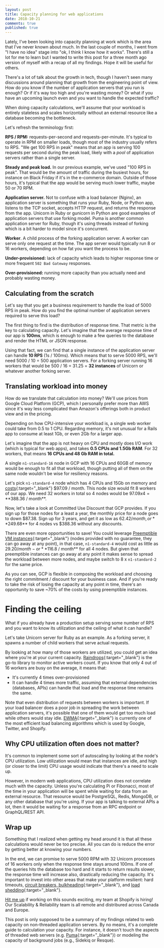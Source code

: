 ```yaml
---
layout: post
title: Capacity planning for web applications
date: 2018-10-21
comments: true
published: true
---
```


Lately, I've been looking into capacity planning at work which is the area that I've never known about much. In the last couple of months, I went from "I have no idea" stage into "ok, I think I know how it works". There's still a lot for me to learn but I wanted to write this post for a three month ago version of myself with a recap of all my findings. Hope it will be useful for others.

There's a lot of talk about the growth in tech, though I haven't seen many discussions around planning that growth from the engineering point of view. How do you know if the number of application servers that you run is enough? Or if it's way too high and you're wasting money? Or what if you have an upcoming launch even and you want to handle the expected traffic?

When doing capacity calculations, we'll assume that your workload is entirely stateless and scales horizontally without an external resource like a database becoming the bottleneck.

Let's refresh the terminology first:

**RPS / RPM:** requests-per-second and requests-per-minute. It's typical to operate in RPM on smaller loads, though most of the industry usually refers to RPS. "We get 100 RPS in peak" means that an app is serving 100 requests per second during the peak load, likely with a _pool_ of application servers rather than a single server.

**Steady and peak load.** In our previous example, we've used "100 RPS in peak". That would be the amount of traffic during the busiest hours, for instance on Black Friday if it's in the e-commerce domain. Outside of those hours, it's typical that the app would be serving much lower traffic, maybe 50 or 70 RPM.

**Application server.** Not to confuse with a load balancer (Nginx), an application server is something that runs your Ruby, Node, or Python app, listens to the TCP socket, accepts HTTP request, and returns the response from the app. Unicorn in Ruby or gunicorn in Python are good examples of application servers that use forking model. Puma is another common application server for Ruby, though it's using threads instead of forking which is a bit harder to model since it's concurrent.

**Worker**. A child process of the forking application server. A worker can serve only one request at the time. The app server would typically run 8 or 16 workers, depending on how fat you want the process to be.

**Under-provisioned:** lack of capacity which leads to higher response time or more frequent `502 Bad Gateway` responses.

**Over-provisioned:** running more capacity than you actually need and probably wasting money.

## Calculating from the scratch

Let's say that you get a business requirement to handle the load of 5000 RPS in peak. How do you find the optimal number of application servers required to serve this load?

The first thing to find is the distribution of response time. That metric is the key to calculating capacity. Let's imagine that the average response time of our app is **100ms**, which is enough to make a few queries to the database and render the HTML or JSON response.

Using that fact, we can find that a single instance of the application server can handle **10 RPS** (1s / 100ms). Which means that to serve 5000 RPS, we'll need 5000 / 10 = 500 application servers. For a forking server running 16 workers that would be 500 / 16 = 31.25 = **32 instances** of Unicorn or whatever another forking server.

## Translating workload into money

How do we translate that calculation into money? We'll use prices from Google Cloud Platform (GCP), which I personally prefer more than AWS since it's way less complicated than Amazon's offerings both in product view and in the pricing.

Depending on how CPU-intensive your workload is, a single web worker could take from 0.5 to 1 CPU. Regarding memory, it's not unusual for a Rails app to consume at least 1Gb, or even 2Gb for a larger app.

Let's imagine that the app is not heavy on CPU and mostly does I/O work (which is typical for web apps), and takes **0.5 CPUs and 1.5Gb RAM**. For 32 workers, that means **16 CPUs and 48 Gb RAM in total.**

A single `n1-standard-16` node in GCP with 16 CPUs and 60GB of memory would be enough to fit all that workload, though putting all of them on the same node wouldn't be wise for resiliency reasons.

Let's pick `n1-standard-4` node which has 4 CPUs and 15Gb on memory and [costs](https://cloud.google.com/compute/pricing#predefined){:target="_blank"} $97.09 / month. This node size would fit 8 workers of our app. We need 32 workers in total so 4 nodes would be $97.09 x 4 = **$388.36 / month**.

Now, let's take a look at Committed Use Discount that GCP provides. If you sign up for those nodes for a least a year, the monthly price for a node goes to down $87.38. Sign up for 3 years, and get it as low as $62.42 / month, or **$249.68** for 4 nodes vs $388.36 without any discounts.

There are even more opportunities to save! You could leverage [Preemptible VM instances](https://cloud.google.com/compute/docs/instances/preemptible){:target="_blank"} (nodes provided with no guarantee, they can go away at any point), in that case, `n1-standard-4` would cost as little as $29.20 / month - or **$116.8 / month** for all 4 nodes. But given that preemptible instances can go away at any point it makes sense to spread the workload between more nodes, and maybe switch to 8 x `n1-standard-2` for the same price.

As you can see, GCP is flexible in composing the workload and choosing the right commitment / discount for your business case. And if you're ready to take the risk of losing the capacity at any point in time, there's an opportunity to save ~70% of the costs by using preemptible instances.

# Finding the ceiling

What if you already have a production setup serving some number of RPS and you want to know its utilization and the ceiling of what it can handle?

Let's take Unicorn server for Ruby as an example. As a forking server, it spawns a number of child workers that serve actual requests.

By looking at how many of those workers are utilized, you could get an idea where you're at your current capacity. [Raindrops](https://bogomips.org/raindrops/){:target="_blank"} is the go-to library to monitor active workers count. If you know that only 4 out of 16 workers are busy on the average, it means that:

- It's currently 4 times over-provisioned
- It can handle 4 times more traffic, assuming that external dependencies (databases, APIs) can handle that load and the response time remains the same.

Note that even distribution of requests between workers is important. If your load balancer does a poor job in spreading the work between application servers, it's possible that one of them would get too much load while others would stay idle. [EWMA](https://github.com/kubernetes/ingress-nginx/blob/master/rootfs/etc/nginx/lua/balancer/ewma.lua){:target="_blank"} is currently one of the most efficient load balancing algorithms which is used by Google, Twitter, and Shopify.

## Why CPU utilization often does not matter?

It's common to implement some sort of autoscaling by looking at the node's CPU utilization. Low utilization would mean that instances are idle, and high (or closer to the limit) CPU usage would indicate that there's a need to scale up.

However, in modern web applications, CPU utilization does not correlate much with the capacity. Unless you're calculating Pi or Fibonacci, most of the time in your application will be spent while waiting for data from an external resource. That resource would be PostgreSQL, Redis, MongoDB, or any other database that you're using. If your app is talking to external APIs a lot, then it would be waiting for a response from an RPC endpoint or GraphQL/REST API.

## Wrap up

Something that I realized when getting my head around it is that all these calculations would never be too precise. All you can do is reduce the error by getting better at knowing your numbers.

In the end, we can promise to serve 5000 RPM with 32 Unicorn processes of 16 workers only when the response time stays around 100ms. If one of the queries hits the database too hard and it starts to return results slower, the response time will increase also, drastically reducing the capacity. It's important to invest into other areas that make your platform resilient: hard timeouts, [circuit breakers, bulkheading](https://github.com/Shopify/semian){:target="_blank"}, and [load shedding](https://en.wikipedia.org/wiki/Load_Shedding){:target="_blank"}.

[Hit me up](mailto:kirill.shatrov@shopify.com) if working on this sounds exciting, my team at Shopify is hiring! Our Scalability & Reliability team is all remote and distribured across Canada and Europe.

This post is only supposed to be a summary of my findings related to web capacity on non-threaded application servers. By no means, it's a complete guide to calculation your capacity. For instance, it doesn't touch the aspects of threaded web servers (e.g. [Puma](https://github.com/puma/puma){:target="_blank"}) or modeling the capacity of background jobs (e.g., Sidekiq or Resque).
